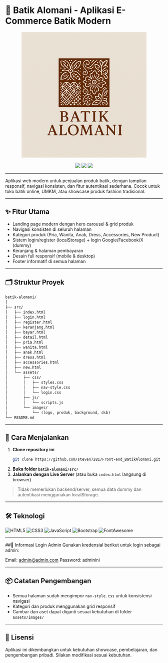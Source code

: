 # 🦚 Batik Alomani - Aplikasi E-Commerce Batik Modern

<p align="center">
  <img src="batik-alomani/src/assets/images/logo.png" alt="Batik_Alomani_Screenshot" width="400"/>
</p>

<p align="center">
  <a href="#fitur-utama"><img src="https://img.shields.io/badge/Fitur-Utama-blue?style=flat-square"/></a>
  <a href="#cara-menjalankan"><img src="https://img.shields.io/badge/Instalasi-Mudah-brightgreen?style=flat-square"/></a>
  <a href="#teknologi"><img src="https://img.shields.io/badge/Build-HTML%20%7C%20CSS%20%7C%20JS%20%7C%20Bootstrap-orange?style=flat-square"/></a>
</p>

---

Aplikasi web modern untuk penjualan produk batik, dengan tampilan responsif, navigasi konsisten, dan fitur autentikasi sederhana. Cocok untuk toko batik online, UMKM, atau showcase produk fashion tradisional.

---

## ✨ Fitur Utama
- Landing page modern dengan hero carousel & grid produk
- Navigasi konsisten di seluruh halaman
- Kategori produk (Pria, Wanita, Anak, Dress, Accessories, New Product)
- Sistem login/register (localStorage) + login Google/Facebook/X (dummy)
- Keranjang & halaman pembayaran
- Desain full responsif (mobile & desktop)
- Footer informatif di semua halaman

---

## 🗂️ Struktur Proyek

```
batik-alomani/
│
├── src/
│   ├── index.html
│   ├── login.html
│   ├── register.html
│   ├── keranjang.html
│   ├── bayar.html
│   ├── detail.html
│   ├── pria.html
│   ├── wanita.html
│   ├── anak.html
│   ├── dress.html
│   ├── accessories.html
│   ├── new.html
│   └── assets/
│       ├── css/
│       │   ├── styles.css
│       │   ├── nav-style.css
│       │   └── login.css
│       ├── js/
│       │   └── scripts.js
│       └── images/
│           └── (logo, produk, background, dsb)
└── README.md
```

---

## 🚀 Cara Menjalankan

1. **Clone repository ini**
   ```bash
   git clone https://github.com/steven7281/Front-end_BatikAlomani.git
   ```
2. **Buka folder `batik-alomani/src/`**
3. **Jalankan dengan Live Server** (atau buka `index.html` langsung di browser)

> Tidak memerlukan backend/server, semua data dummy dan autentikasi menggunakan localStorage.

---

## 🛠️ Teknologi

![HTML5](https://img.shields.io/badge/HTML5-E34F26?logo=html5&logoColor=white)
![CSS3](https://img.shields.io/badge/CSS3-1572B6?logo=css3&logoColor=white)
![JavaScript](https://img.shields.io/badge/JavaScript-ES6-yellow?logo=javascript&logoColor=black)
![Bootstrap](https://img.shields.io/badge/Bootstrap-5-blueviolet?logo=bootstrap&logoColor=white)
![FontAwesome](https://img.shields.io/badge/FontAwesome-6.0-blue?logo=fontawesome&logoColor=white)

---

##🔑 Informasi Login Admin
Gunakan kredensial berikut untuk login sebagai admin:

Email: admin@admin.com
Password: adminini

---

## 📦 Catatan Pengembangan
- Semua halaman sudah mengimpor `nav-style.css` untuk konsistensi navigasi
- Kategori dan produk menggunakan grid responsif
- Gambar dan aset dapat diganti sesuai kebutuhan di folder `assets/images/`

---

## 📄 Lisensi
Aplikasi ini dikembangkan untuk kebutuhan showcase, pembelajaran, dan pengembangan pribadi. Silakan modifikasi sesuai kebutuhan.
